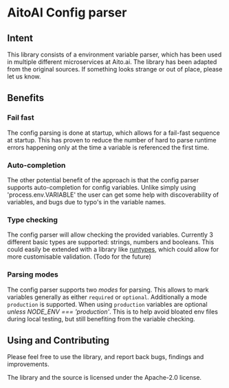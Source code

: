 # AitoAI Config parser

## Intent

This library consists of a environment variable parser, which has been used in multiple
different microservices at Aito.ai. The library has been adapted from the original sources.
If something looks strange or out of place, please let us know.

## Benefits

### Fail fast
The config parsing is done
at startup, which allows for a fail-fast sequence at startup. This has proven to
reduce the number of hard to parse runtime errors happening only at the time a variable
is referenced the first time.

### Auto-completion
The other potential benefit of the approach is that the config parser supports
auto-completion for config variables. Unlike simply using 'process.env.VARIABLE' the
user can get some help with discoverability of variables, and bugs due to typo's in
the variable names.

### Type checking

The config parser will allow checking the provided variables. Currently 3 different
basic types are supported: strings, numbers and booleans. This could easily be extended
with a library like [runtypes](https://www.npmjs.com/package/runtypes), which could
allow for more customisable validation. (Todo for the future)

### Parsing modes

The config parser supports two _modes_ for parsing. This allows to mark variables generally
as either `required` or `optional`. Additionally a mode `production` is supported. When
using `production` variables are optional _unless NODE_ENV === 'production'_. This is to
help avoid bloated env files during local testing, but still benefiting from the
variable checking.


## Using and Contributing

Please feel free to use the library, and report back bugs, findings and improvements.

The library and the source is licensed under the Apache-2.0 license.
